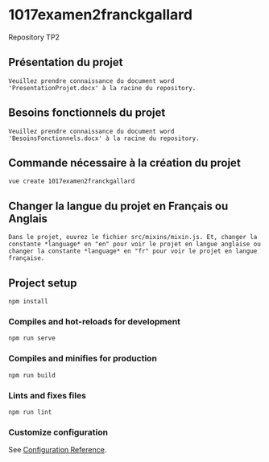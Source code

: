 # 1017examen2franckgallard
Repository TP2
## Présentation du projet
```
Veuillez prendre connaissance du document word 'PresentationProjet.docx' à la racine du repository.
```
## Besoins fonctionnels du projet
```
Veuillez prendre connaissance du document word 'BesoinsFonctionnels.docx' à la racine du repository.
```
## Commande nécessaire à la création du projet
```
vue create 1017examen2franckgallard
```
## Changer la langue du projet en Français ou Anglais
```
Dans le projet, ouvrez le fichier src/mixins/mixin.js. Et, changer la constante *language* en "en" pour voir le projet en langue anglaise ou changer la constante *language* en "fr" pour voir le projet en langue française.
```
## Project setup
```
npm install
```

### Compiles and hot-reloads for development
```
npm run serve
```

### Compiles and minifies for production
```
npm run build
```

### Lints and fixes files
```
npm run lint
```

### Customize configuration
See [Configuration Reference](https://cli.vuejs.org/config/).
